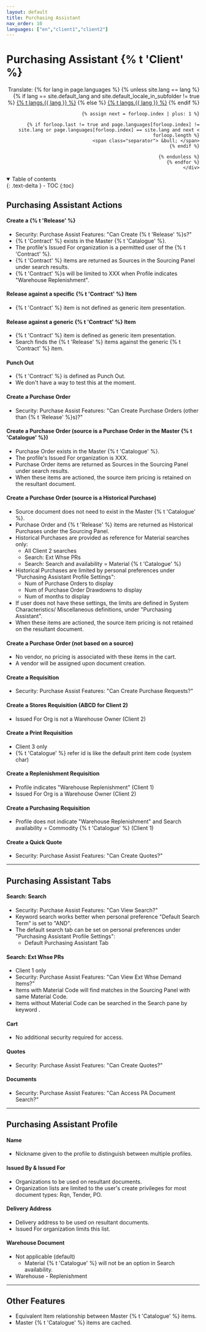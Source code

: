 ```yaml
---
layout: default
title: Purchasing Assistant
nav_order: 10
languages: ["en","client1","client2"]
---
```


# Purchasing Assistant {% t 'Client' %}

  <div class="post">
    <div align="right">
      Translate: 
      <!-- Adds links to other languages on the post -->
      {% for lang in page.languages %}
        {% unless site.lang == lang %}
          {% if lang == site.default_lang and site.default_locale_in_subfolder != true %}
            <a href="{{ site.baseurl_root }}{{ page.url }}" >{% t langs.{{ lang }} %}</a>
          {% else %}
            <a href="{{ site.baseurl_root }}/{{ lang }}{{ page.url }}" >{% t langs.{{ lang }} %}</a>
          {% endif %}
          
          {% assign next = forloop.index | plus: 1 %}
          
          {% if forloop.last != true and page.languages[forloop.index] != site.lang or page.languages[forloop.index] == site.lang and next < forloop.length %}
            <span class="separator"> &bull; </span>
          {% endif %}
          
        {% endunless %}
      {% endfor %}
    </div>
  </div>

<details open markdown="block">
  <summary>
    Table of contents
  </summary>
  {: .text-delta }
- TOC
{:toc}
</details>

## Purchasing Assistant Actions

#### Create a {% t 'Release' %}
- Security: Purchase Assist Features: "Can Create {% t 'Release' %}s?"
- {% t 'Contract' %} exists in the Master {% t 'Catalogue' %}.
- The profile's Issued For organization is a permitted user of the {% t 'Contract' %}.
- {% t 'Contract' %} items are returned as Sources in the Sourcing Panel under search results.
- {% t 'Contract' %}s will be limited to XXX when Profile indicates "Warehouse Replenishment".

#### Release against a specific {% t 'Contract' %} Item
- {% t 'Contract' %} item is not defined as generic item presentation.

#### Release against a generic {% t 'Contract' %} Item
- {% t 'Contract' %} item is defined as generic item presentation.
- Search finds the {% t 'Release' %} items against the generic {% t 'Contract' %} item.

#### Punch Out 
- {% t 'Contract' %} is defined as Punch Out.
- We don't have a way to test this at the moment.

#### Create a Purchase Order
- Security: Purchase Assist Features: "Can Create Purchase Orders (other than {% t 'Release' %}s)?"

#### Create a Purchase Order (source is a Purchase Order in the Master {% t 'Catalogue' %})
- Purchase Order exists in the Master {% t 'Catalogue' %}.
- The profile's Issued For organization is XXX.
- Purchase Order items are returned as Sources in the Sourcing Panel under search results.
- When these items are actioned, the source item pricing is retained on the resultant document.

#### Create a Purchase Order (source is a Historical Purchase)
- Source document does not need to exist in the Master {% t 'Catalogue' %}.
- Purchase Order and {% t 'Release' %} items are returned as Historical Purchases under the Sourcing Panel.
- Historical Purchases are provided as reference for Material searches only:
  - All Client 2 searches
  - Search: Ext Whse PRs
  - Search: Search and availability = Material {% t 'Catalogue' %}
- Historical Purchases are limited by personal preferences under "Purchasing Assistant Profile Settings":
  - Num of Purchase Orders to display
  - Num of Purchase Order Drawdowns to display
  - Num of months to display
- If user does not have these settings, the limits are defined in System Characteristics/ Miscellaneous definitions, under "Purchasing Assistant".
- When these items are actioned, the source item pricing is not retained on the resultant document.

#### Create a Purchase Order (not based on a source)
- No vendor, no pricing is associated with these items in the cart.
- A vendor will be assigned upon document creation.

#### Create a Requisition
- Security: Purchase Assist Features: "Can Create Purchase Requests?"

#### Create a Stores Requisition (ABCD for Client 2)
- Issued For Org is not a Warehouse Owner (Client 2)

#### Create a Print Requisition
- Client 3 only
- {% t 'Catalogue' %} refer id is like the default print item code (system char)

#### Create a Replenishment Requisition
- Profile indicates "Warehouse Replenishment" (Client 1)
- Issued For Org is a Warehouse Owner (Client 2)

#### Create a Purchasing Requisition
- Profile does not indicate "Warehouse Replenishment" and Search availability = Commodity {% t 'Catalogue' %} (Client 1)

#### Create a Quick Quote
- Security: Purchase Assist Features: "Can Create Quotes?"

* * *

## Purchasing Assistant Tabs

#### Search: Search
- Security: Purchase Assist Features: "Can View Search?"
- Keyword search works better when personal preference "Default Search Term" is set to "AND".
- The default search tab can be set on personal preferences under "Purchasing Assistant Profile Settings":
  - Default Purchasing Assistant Tab

#### Search: Ext Whse PRs
- Client 1 only
- Security: Purchase Assist Features: "Can View Ext Whse Demand Items?"
- Items with Material Code will find matches in the Sourcing Panel with same Material Code.
- Items without Material Code can be searched in the Search pane by keyword . 

#### Cart
- No additional security required for access.

#### Quotes
- Security: Purchase Assist Features: "Can Create Quotes?"

#### Documents
- Security: Purchase Assist Features: "Can Access PA Document Search?"

* * *

## Purchasing Assistant Profile

#### Name
- Nickname given to the profile to distinguish between multiple profiles.

#### Issued By & Issued For
- Organizations to be used on resultant documents.
- Organization lists are limited to the user's create privileges for most document types: Rqn, Tender, PO.

#### Delivery Address
- Delivery address to be used on resultant documents.  
- Issued For organization limits this list.

#### Warehouse Document
- Not applicable (default)
  - Material {% t 'Catalogue' %} will not be an option in Search availability.
- Warehouse - Replenishment

* * *

## Other Features
- Equivalent Item relationship between Master {% t 'Catalogue' %} items.
- Master {% t 'Catalogue' %} items are cached.
